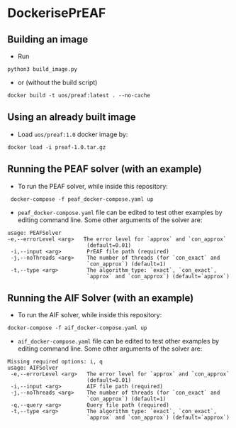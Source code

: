 # DockerisePrEAF

## Building an image

- Run

```
python3 build_image.py
```
- or (without the build script)

```
docker build -t uos/preaf:latest . --no-cache
```

## Using an already built image 
- Load `uos/preaf:1.0` docker image by:

```
docker load -i preaf-1.0.tar.gz
```

## Running the PEAF solver (with an example)

- To run the PEAF solver, while inside this repository:

```
 docker-compose -f peaf_docker-compose.yaml up
```

- `peaf_docker-compose.yaml` file can be edited to test other examples by editing command line. Some other arguments of the solver are:

```
usage: PEAFSolver
-e,--errorLevel <arg>   The error level for `approx` and `con_approx`
                         (default=0.01)
 -i,--input <arg>        PrEAF file path (required)
 -j,--noThreads <arg>    The number of threads (for `con_exact` and
                         `con_approx`) (default=1)
 -t,--type <arg>         The algorithm type: `exact`, `con_exact`,
                         `approx` and `con_approx`) (default=`approx`)
```

## Running the AIF Solver (with an example)

- To run the AIF solver, while inside this repository:

```
docker-compose -f aif_docker-compose.yaml up
```

- `aif_docker-compose.yaml` file can be edited to test other examples by editing command line. Some other arguments of the solver are:

```
Missing required options: i, q
usage: AIFSolver
 -e,--errorLevel <arg>   The error level for `approx` and `con_approx`
                         (default=0.01)
 -i,--input <arg>        AIF file path (required)
 -j,--noThreads <arg>    The number of threads (for `con_exact` and
                         `con_approx`) (default=1)
 -q,--query <arg>        Query file path (required)
 -t,--type <arg>         The algorithm type: `exact`, `con_exact`,
                         `approx` and `con_approx`) (default=`approx`)
```
